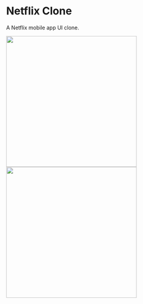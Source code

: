 # Netflix Clone
A Netflix mobile app UI clone.

<p float="left">
  <img src="https://github.com/bleszerd/NetflixClone/blob/main/.github/netflix_clone_image_01.jpg?raw=true" width="350" />
  <img src="https://github.com/bleszerd/NetflixClone/blob/main/.github/netflix_clone_image_02.jpg?raw=true" width="350" />
</p>

